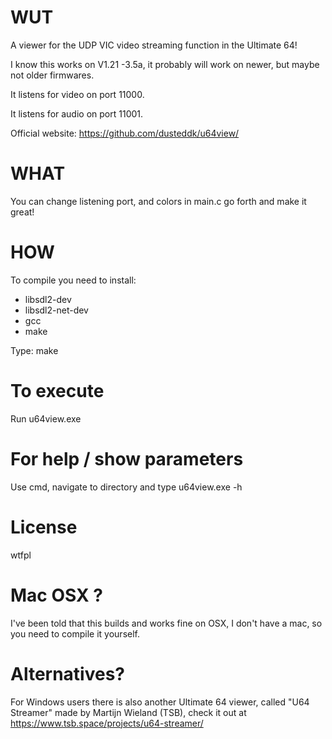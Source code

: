 WUT
===
A viewer for the UDP VIC video streaming function in the Ultimate 64!

I know this works on V1.21 -3.5a, it probably will work on newer, but maybe not older firmwares.

It listens for video on port 11000.

It listens for audio on port 11001.

Official website: https://github.com/dusteddk/u64view/

WHAT
===
You can change listening port, and colors in main.c go forth and make it great!

HOW
===
To compile you need to install:
* libsdl2-dev
* libsdl2-net-dev
* gcc
* make

Type:
make

To execute
==========
Run u64view.exe

For help / show parameters
==========================
Use cmd, navigate to directory and type
u64view.exe -h

License
=======
wtfpl

Mac OSX ?
===================
I've been told that this builds and works fine on OSX, I don't have a mac, so you need to compile it yourself.

Alternatives?
=============
For Windows users there is also another Ultimate 64 viewer, called "U64 Streamer" made by Martijn Wieland (TSB), check it out at https://www.tsb.space/projects/u64-streamer/
